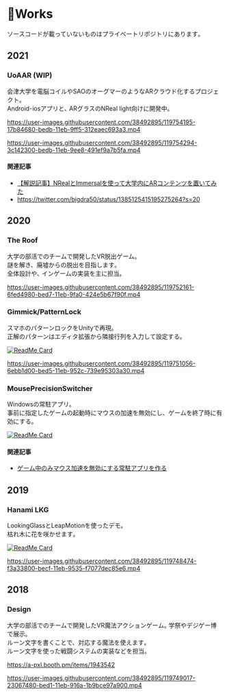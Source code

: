 # 💪Works

ソースコードが載っていないものはプライベートリポジトリにあります｡  

## 2021
### UoAAR (WIP)
会津大学を電脳コイルやSAOのオーグマーのようなARクラウド化するプロジェクト｡  
Android･iosアプリと､ ARグラスのNReal light向けに開発中｡

https://user-images.githubusercontent.com/38492895/119754195-17b84680-bedb-11eb-9ff5-312eaec693a3.mp4

https://user-images.githubusercontent.com/38492895/119754294-3c142300-bedb-11eb-9ee8-491ef9a7b5fa.mp4


#### 関連記事
- [【解説記事】NRealとImmersalを使って大学内にARコンテンツを置いてみた](https://note.com/thedesignium/n/nf72971fc1807)
- https://twitter.com/bigdra50/status/1385125415195275264?s=20


## 2020
### The Roof

大学の部活でのチームで開発したVR脱出ゲーム｡  
謎を解き、廃墟からの脱出を目指します｡  
全体設計や､ インゲームの実装を主に担当｡

https://user-images.githubusercontent.com/38492895/119752161-6fed4980-bed7-11eb-9fa0-424e5b67f90f.mp4

### Gimmick/PatternLock
スマホのパターンロックをUnityで再現｡  
正解のパターンはエディタ拡張から隣接行列を入力して設定する｡

[![ReadMe Card](https://github-readme-stats.vercel.app/api/pin/?username=bigdra50&repo=Gimmick)](https://github.com/bigdra50/Gimmick)

https://user-images.githubusercontent.com/38492895/119751056-6ebb1d00-bed5-11eb-952c-739e95303a30.mp4

### MousePrecisionSwitcher
Windowsの常駐アプリ｡  
事前に指定したゲームの起動時にマウスの加速を無効にし、ゲームを終了時に有効にする｡  

[![ReadMe Card](https://github-readme-stats.vercel.app/api/pin/?username=bigdra50&repo=MousePrecisionSwitcher)](https://github.com/bigdra50/MousePrecisionSwitcher)

#### 関連記事
- [ゲーム中のみマウス加速を無効にする常駐アプリを作る](https://bigdra50.hatenablog.com/entry/2020/12/27/085509)

## 2019
### Hanami LKG
LookingGlassとLeapMotionを使ったデモ｡  
枯れ木に花を咲かせます｡  

[![ReadMe Card](https://github-readme-stats.vercel.app/api/pin/?username=bigdra50&repo=HanamiLKG)](https://github.com/bigdra50/HanamiLKG)

https://user-images.githubusercontent.com/38492895/119748474-f3a33800-becf-11eb-9535-f7077dec85e6.mp4

## 2018
### Design
大学の部活でのチームで開発したVR魔法アクションゲーム｡ 学祭やデジゲー博で展示｡  
ルーン文字を書くことで、対応する魔法を使えます｡  
ルーン文字を使った戦闘システムの実装などを担当｡

https://a-pxl.booth.pm/items/1943542

https://user-images.githubusercontent.com/38492895/119749017-23067480-bed1-11eb-916a-1b9bce97a900.mp4
